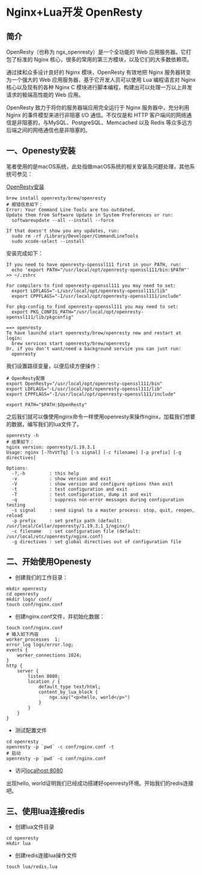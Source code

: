 # Nginx+Lua开发 OpenResty

## 简介

OpenResty（也称为 ngx_openresty）是一个全功能的 Web 应用服务器。它打包了标准的 Nginx 核心，很多的常用的第三方模块，以及它们的大多数依赖项。

通过揉和众多设计良好的 Nginx 模块，OpenResty 有效地把 Nginx 服务器转变为一个强大的 Web 应用服务器，基于它开发人员可以使用 Lua 编程语言对 Nginx 核心以及现有的各种 Nginx C 模块进行脚本编程，构建出可以处理一万以上并发请求的极端高性能的 Web 应用。

OpenResty 致力于将你的服务器端应用完全运行于 Nginx 服务器中，充分利用 Nginx 的事件模型来进行非阻塞 I/O 通信。不仅仅是和 HTTP 客户端间的网络通信是非阻塞的，与MySQL、PostgreSQL、Memcached 以及 Redis 等众多远方后端之间的网络通信也是非阻塞的。

## 一、Openesty安装

笔者使用的是macOS系统，此处指做macOS系统的相关安装及问题处理，其他系统可参见：

[OpenResty安装](https://openresty.org/cn/installation.html)

```shell
brew install openresty/brew/openresty
# 报错信息如下：
Error: Your Command Line Tools are too outdated.
Update them from Software Update in System Preferences or run:
  softwareupdate --all --install --force

If that doesn't show you any updates, run:
  sudo rm -rf /Library/Developer/CommandLineTools
  sudo xcode-select --install
```

安装完成如下：

```shell
If you need to have openresty-openssl111 first in your PATH, run:
  echo 'export PATH="/usr/local/opt/openresty-openssl111/bin:$PATH"' >> ~/.zshrc

For compilers to find openresty-openssl111 you may need to set:
  export LDFLAGS="-L/usr/local/opt/openresty-openssl111/lib"
  export CPPFLAGS="-I/usr/local/opt/openresty-openssl111/include"

For pkg-config to find openresty-openssl111 you may need to set:
  export PKG_CONFIG_PATH="/usr/local/opt/openresty-openssl111/lib/pkgconfig"

==> openresty
To have launchd start openresty/brew/openresty now and restart at login:
  brew services start openresty/brew/openresty
Or, if you don't want/need a background service you can just run:
  openresty
```

我们设置路径变量，以便后续方便操作：

```shell
# OpenResty配置
export OpenResty="/usr/local/opt/openresty-openssl111/bin"
export LDFLAGS="-L/usr/local/opt/openresty-openssl111/lib"
export CPPFLAGS="-I/usr/local/opt/openresty-openssl111/include"

export PATH="$PATH:$OpenResty"
```

之后我们就可以像使用nginx命令一样使用openresty来操作nginx，加载我们想要的数据，编写我们的lua文件了。

```shell
openresty -h
# 结果如下：
nginx version: openresty/1.19.3.1
Usage: nginx [-?hvVtTq] [-s signal] [-c filename] [-p prefix] [-g directives]

Options:
  -?,-h         : this help
  -v            : show version and exit
  -V            : show version and configure options then exit
  -t            : test configuration and exit
  -T            : test configuration, dump it and exit
  -q            : suppress non-error messages during configuration testing
  -s signal     : send signal to a master process: stop, quit, reopen, reload
  -p prefix     : set prefix path (default: /usr/local/Cellar/openresty/1.19.3.1_1/nginx/)
  -c filename   : set configuration file (default: /usr/local/etc/openresty/nginx.conf)
  -g directives : set global directives out of configuration file
```

## 二、开始使用Openesty

* 创建我们的工作目录：

```shell
mkdir openresty
cd openresty
mkdir logs/ conf/
touch conf/nginx.conf
```

* 创建nginx.conf文件，并初始化数据：

```shell
touch conf/nginx.conf
# 输入如下内容
worker_processes  1;
error_log logs/error.log;
events {
    worker_connections 1024;
}
http {
    server {
        listen 8080;
        location / {
            default_type text/html;
            content_by_lua_block {
                ngx.say("<p>hello, world</p>")
            }
        }
    }
}
```

* 测试配置文件

```shell
cd openresty
openresty -p `pwd` -c conf/nginx.conf -t
# 启动
openresty -p `pwd` -c conf/nginx.conf
```

* 访问[localhost:8080](http://localhost:8080)

出现hello, world证明我们已经成功搭建好openresty环境。开始我们的redis连接吧。

## 三、使用lua连接redis

* 创建lua文件目录

```shell
cd openresty
mkdir lua
```

* 创建redis连接lua操作文件

```shell
touch lua/redis.lua
```
